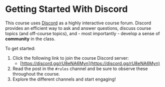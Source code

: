 # Getting Started With Discord

This course uses [Discord](https://discord.com/) as a highly interactive course
forum. Discord provides an efficient way to ask and answer questions, discuss
course topics (and off-course topics), and - most importantly - develop a sense
of **community** in the class.

To get started:

1. Click the following link to join the course Discord server:
    - [https://discord.gg/rU8eNA6Myn](https://discord.gg/rU8eNA6Myn)
1. Read the post in the `#rules` channel and be sure to observe these throughout the course.
1. Explore the different channels and start engaging! 

